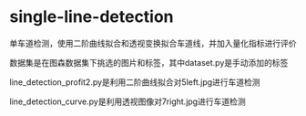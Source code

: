 # single-line-detection
单车道检测，使用二阶曲线拟合和透视变换拟合车道线，并加入量化指标进行评价

数据集是在图森数据集下挑选的图片和标签，其中dataset.py是手动添加的标签

line_detection_profit2.py是利用二阶曲线拟合对5left.jpg进行车道检测

line_detection_curve.py是利用透视图像对7right.jpg进行车道检测
